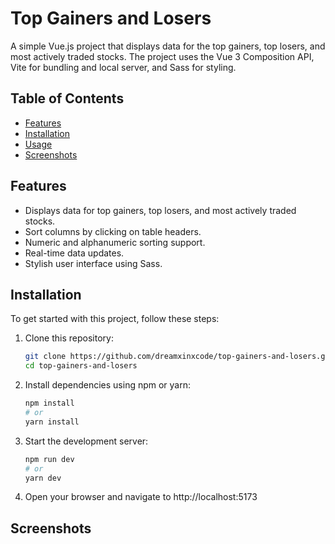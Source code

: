 # Top Gainers and Losers

A simple Vue.js project that displays data for the top gainers, top losers, and most actively traded stocks. The project uses the Vue 3 Composition API, Vite for bundling and local server, and Sass for styling.

## Table of Contents

- [Features](#features)
- [Installation](#installation)
- [Usage](#usage)
- [Screenshots](#screenshots)

## Features

- Displays data for top gainers, top losers, and most actively traded stocks.
- Sort columns by clicking on table headers.
- Numeric and alphanumeric sorting support.
- Real-time data updates.
- Stylish user interface using Sass.

## Installation

To get started with this project, follow these steps:

1. Clone this repository:

   ```bash
   git clone https://github.com/dreamxinxcode/top-gainers-and-losers.git
   cd top-gainers-and-losers
   ```

2. Install dependencies using npm or yarn:
   ```bash
   npm install
   # or
   yarn install
   ```
3. Start the development server:
   ```bash
   npm run dev
   # or
   yarn dev
   ```
4. Open your browser and navigate to http://localhost:5173

## Screenshots
